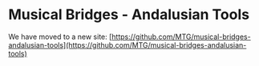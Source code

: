 # Musical Bridges - Andalusian Tools
We have moved to a new site: [https://github.com/MTG/musical-bridges-andalusian-tools](https://github.com/MTG/musical-bridges-andalusian-tools)
